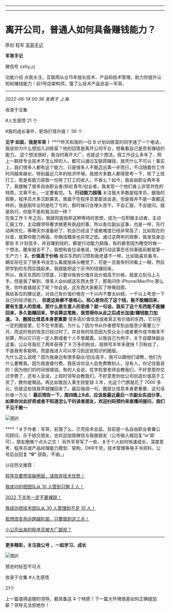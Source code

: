 ----------------------------------------
----------------------------------------
#  离开公司，普通人如何具备赚钱能力？

原创 程军  [ 军哥手记 ](javascript:void\(0\);)

**军哥手记** ![]()

微信号 zxhy_cj

功能介绍 点我关注，互联网从业15年擅长技术、产品和技术管理，助力你提升认知和赚钱能力！前1号店架构师，饿了么技术产品总监—军哥。

____

_2022-06-14 00:36_ _发表于 上海_

收录于合集

#人生感悟 21 个

#我的成长事件，职场打怪升级！ 56 个

**见字 如面，我是军哥！** ****昨天和我的一位 B
计划训练营的同学通了一个电话，我说你为什么想加入训练营？他的回答是离开公司平台，想看看自己是否有赚钱的能力。
这个想法很好，我当时离开大厂，也是这个想法，我工作这么多年了，网上一群转专业技术不怎么样的人，都可以通过互联网赚钱，我凭什么不可以！事实上，我们很多人都有这个能力，只是很多人不敢迈出第一步而已，不过随着你工作时间越来越长，特别最近几年的经济环境，我想大多数人都得思考一下，除了上班打工，若是有能力获取一份除了打工的收入，不香么？如今，我自由职业两年多了，我接触了很多自由职业者/斜杠青年/创业者，我发现一个他们身上非常共性的特质，文章不长，一定要看完。
**1、行动能力超强**
关注我大多数是程序员，据我的观察，程序员大多沉默寡言。我属于在程序员里能说会道，但是我并不是一直都这样的，我是刚毕业时是吃了亏的，那时候只会埋头苦干，不会汇报，不会提问，就是执行。你是不是和我当初一样？  
在我工作 5
年之后，我就彻底抛弃这种等待的思想，成为一位积极主动者，主动汇报工作，主动跟领导要求做更有挑战的事，所以各位副业这事，也是一样，先行动再优化，等哪天你准备好了，机会已经没了或者难度已经非常高了，比如现在的抖音，就算你能力再强，你做成概率也非常之低。通过这两年的观察，我发现身边那些
B 计划高手，并且赚到钱的，都是行动能力超强，有的甚至因为睡觉时候一个想法，醒来就去干了。我想和各位读者说，快速行动这事在任何事面前都是第一生产力！
**2、价值高于价格**
我买东西的习惯和我老婆不一样，比如我喜欢看书，确实存在买了很多书没怎么看就放床头睡觉了，可是一旦我有时间看上一眼，然后把学到的东西实践起来，我就能把这个买书的钱赚回来。  
所以，我买东西的习惯是，只要对我有价值并且价值高于价格，就是立刻马上入手。但是我了解到，很多人会纠结这东西太贵了，那我问你 iPhone/MacPro
那么贵，你咋直接就买了呢？你会说，这东西大家都买了呀等回答。  
我给各位的建议是，对自己有价值价格在一千以内不要太纠结，一千以上考虑一下自己的经济能力，
**但是这些都不是核心，核心是你花了这个钱，能不能赚回来，要有生意人的思维，那什么是生意人的思维？就一句话，我买了这个东西能不能赚回来，多久能赚回来，学会算这笔账，我觉得你从此之后成长加速/赚钱能力加速。**
**3、圈层比信息本身更重要**
很多高价值信息或者真正有价值的东西，它只在一定的圈层里，它不在书里面。为什么？因为书从作者想写到出版至少需要三个月，而这时有的信息已经过时了。并且有的信息因为受众太小或者著作成书根本不划算，所以它只在一定人群或者个人手里藏着。以我自己为例子，关于自媒体副业这事，公众号我花了两年获得了
6 万多的粉丝，视频号半年多就快 1 万粉丝了，不是我有多聪明，而是我进入可以学习到这些知识的圈层。  
为什么这么说呢？因为我身边有很多副业/创业高手，我可以跟他们请教，他们为什么要教我，因为我直接付费。我告诉你没人会免费教别人，没有人，你记住我说的！因为他们的时间很值钱。有的人会说，在学校里老师会教我们，不好意思你交过学费了，还有人会说，上班时领导会教我们，不好意思你给公司创造价值高于工资了，教你是赠品。再比如我加入某生财星球
3 年，光这个门票就花了 7000 多元，但是这些钱我早就赚回来了。最后强调一句，圈层比信息本身更重要，这句话价值一万元！
**最后预告一下，周四晚上9点，应该是最近最后一次副业实战分享，如果你对此好奇或者不知道怎么干的读者朋友，欢迎扫码预约来直播间提问，我们不见不散～**

![图片](https://mmbiz.qpic.cn/mmbiz_png/zoS8kK5mlOnPB9pDHTu5lbhcQMzwot6pwCcmzvhD9eCV4AXicVyibfvKfscOe2UofLQHIS8XABT86Ph5GChzKyXQ/640?wx_fmt=png)

****「关于作者：军哥，前饿了么、贝壳技术总监，目前是一名自由职业者兼公司顾问，乐于结交朋友，也欢迎加我微信与我做朋友（公号输入框回复“w”即可），朋友圈做个点头之交！
另外军哥写了一些，关于个人如何快速成长、深度思考、程序员或产品经理能力模型、架构，OKR干货，技术管理等电子书资料，公号后台回复 **“9”**
获取，不谢。」  

以往热文推荐：

[程序员要想突破圈层，请放弃技术优势！](http://mp.weixin.qq.com/s?__biz=MzA3MDU2MjM4Ng==&mid=2247496083&idx=1&sn=068315b587934c65af25db89decead86&chksm=9f3856aea84fdfb8f6c8d54965049239febb02566d962cafe03609306aa0df7f06951f93c8dc&scene=21#wechat_redirect)

[我成功的把团队从 10 人管到只剩 2
人！](http://mp.weixin.qq.com/s?__biz=MzA3MDU2MjM4Ng==&mid=2247495987&idx=1&sn=45d76890e5c3089f2b71f8267f5d1dd0&chksm=9f38560ea84fdf18d53689dc130fd025ca4da46918e8dc9e8914908affc18185d8d2f2dbc412&scene=21#wechat_redirect)  

[2022
下半年一定不要裸辞！](http://mp.weixin.qq.com/s?__biz=MzA3MDU2MjM4Ng==&mid=2247495925&idx=1&sn=e34bc56762b038198b67f6533b537bd2&chksm=9f3857c8a84fdede293d2b7c735368a339dc367ba1ede283c9705f637561cf00af43c2dc0588&scene=21#wechat_redirect)

[我成功把技术团队从 30 人管理到不足 10
人！](http://mp.weixin.qq.com/s?__biz=MzA3MDU2MjM4Ng==&mid=2247495828&idx=1&sn=ba27442b19063b86bed9102f2e093de0&chksm=9f3857a9a84fdebf5cf56b8fa017a933a21d6e63a66a44f14dca70a5d9cbebfee13cd0c571f2&scene=21#wechat_redirect)  

[若想改变命运跨越阶层，只要做到这三点！](http://mp.weixin.qq.com/s?__biz=MzA3MDU2MjM4Ng==&mid=2247495631&idx=1&sn=e36b77b842a3f1bee7629cf203771fb6&chksm=9f3848f2a84fc1e4b67349354b832ae52e320b01fa675cee130e87de5f188d8f6a388e0acd27&scene=21#wechat_redirect)

[小公司出来的程序员被大厂鄙视？](http://mp.weixin.qq.com/s?__biz=MzA3MDU2MjM4Ng==&mid=2247495474&idx=1&sn=ee3fe0d44666e11c581812f6a039a973&chksm=9f38480fa84fc11924759b7b22c51fce2bd5f087fb987e3d220ee80caf42aaa8507458dad6f2&scene=21#wechat_redirect)

  

* * *

  

 **更多精彩，关注我公号** **，一起学习、成长**

![图片](https://mmbiz.qpic.cn/mmbiz_png/b96CibCt70iaajvl7fD4ZCicMcjhXMp1v6UibM134tIsO1j5yqHyNhh9arj090oAL7zGhRJRq6cFqFOlDZMleLl4pw/640?wx_fmt=png)

预览时标签不可点

收录于合集 #人生感悟

21个

上一篇值得追随的领导，都具备这 4 个特质！下一篇大环境很差如何正确提加薪？领导无法拒绝你！

